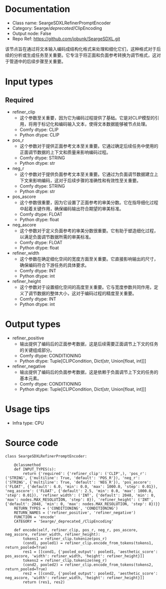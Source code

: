 # Documentation
- Class name: SeargeSDXLRefinerPromptEncoder
- Category: Searge/_deprecated_/ClipEncoding
- Output node: False
- Repo Ref: https://github.com/jobunk/SeargeSDXL.git

该节点旨在通过将文本输入编码成结构化格式来处理和细化它们，这种格式对于后续的分析或生成任务至关重要。它专注于将正面和负面参考转换为调节格式，这对于管道中的后续步骤至关重要。

# Input types
## Required
- refiner_clip
    - 这个参数至关重要，因为它为编码过程提供了基础。它是对CLIP模型的引用，将用于标记化和编码输入文本，使得文本数据能够被节点处理。
    - Comfy dtype: CLIP
    - Python dtype: CLIP
- pos_r
    - 这个参数对于提供正面参考文本至关重要。它通过确定后续任务中使用的正面调节数据的上下文和质量来影响编码过程。
    - Comfy dtype: STRING
    - Python dtype: str
- neg_r
    - 这个参数对于提供负面参考文本至关重要。它通过为负面调节数据建立上下文来影响编码，这对于后续步骤的准确性和有效性至关重要。
    - Comfy dtype: STRING
    - Python dtype: str
- pos_ascore
    - 这个参数很重要，因为它设置了正面参考的审美分数。它在指导细化过程中起着关键作用，确保编码输出符合期望的审美标准。
    - Comfy dtype: FLOAT
    - Python dtype: float
- neg_ascore
    - 这个参数对于定义负面参考的审美分数很重要。它有助于塑造细化过程，以满足负面调节数据所需的审美标准。
    - Comfy dtype: FLOAT
    - Python dtype: float
- refiner_width
    - 这个参数在确定细化空间的宽度方面至关重要。它直接影响输出的尺寸，确保编码符合下游任务的具体要求。
    - Comfy dtype: INT
    - Python dtype: int
- refiner_height
    - 这个参数对于设置细化空间的高度至关重要。它与宽度参数共同作用，定义了调节数据的整体大小，这对于编码过程的精度至关重要。
    - Comfy dtype: INT
    - Python dtype: int

# Output types
- refiner_positive
    - 输出提供了编码后的正面参考数据，这是后续需要正面调节上下文的任务的关键组成部分。
    - Comfy dtype: CONDITIONING
    - Python dtype: Tuple[CLIPCondition, Dict[str, Union[float, int]]]
- refiner_negative
    - 输出提供了编码后的负面参考数据，这是依赖于负面调节上下文的任务的基本元素。
    - Comfy dtype: CONDITIONING
    - Python dtype: Tuple[CLIPCondition, Dict[str, Union[float, int]]]

# Usage tips
- Infra type: CPU

# Source code
```
class SeargeSDXLRefinerPromptEncoder:

    @classmethod
    def INPUT_TYPES(s):
        return {'required': {'refiner_clip': ('CLIP',), 'pos_r': ('STRING', {'multiline': True, 'default': 'POS_R'}), 'neg_r': ('STRING', {'multiline': True, 'default': 'NEG_R'}), 'pos_ascore': ('FLOAT', {'default': 6.0, 'min': 0.0, 'max': 1000.0, 'step': 0.01}), 'neg_ascore': ('FLOAT', {'default': 2.5, 'min': 0.0, 'max': 1000.0, 'step': 0.01}), 'refiner_width': ('INT', {'default': 2048, 'min': 0, 'max': nodes.MAX_RESOLUTION, 'step': 8}), 'refiner_height': ('INT', {'default': 2048, 'min': 0, 'max': nodes.MAX_RESOLUTION, 'step': 8})}}
    RETURN_TYPES = ('CONDITIONING', 'CONDITIONING')
    RETURN_NAMES = ('refiner_positive', 'refiner_negative')
    FUNCTION = 'encode'
    CATEGORY = 'Searge/_deprecated_/ClipEncoding'

    def encode(self, refiner_clip, pos_r, neg_r, pos_ascore, neg_ascore, refiner_width, refiner_height):
        tokens1 = refiner_clip.tokenize(pos_r)
        (cond1, pooled1) = refiner_clip.encode_from_tokens(tokens1, return_pooled=True)
        res1 = [[cond1, {'pooled_output': pooled1, 'aesthetic_score': pos_ascore, 'width': refiner_width, 'height': refiner_height}]]
        tokens2 = refiner_clip.tokenize(neg_r)
        (cond2, pooled2) = refiner_clip.encode_from_tokens(tokens2, return_pooled=True)
        res2 = [[cond2, {'pooled_output': pooled2, 'aesthetic_score': neg_ascore, 'width': refiner_width, 'height': refiner_height}]]
        return (res1, res2)
```